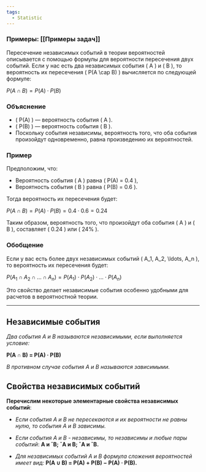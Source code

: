 ```yaml
---
tags:
  - Statistic
---
```

### Примеры: [[Примеры задач]]

Пересечение независимых событий в теории вероятностей описывается с помощью формулы для вероятности пересечения двух событий. Если у нас есть два независимых события ( A ) и ( B ), то вероятность их пересечения ( P(A \cap B) ) вычисляется по следующей формуле:

$P(A \cap B) = P(A) \cdot P(B)$

### Объяснение

- ( P(A) ) — вероятность события ( A ).
- ( P(B) ) — вероятность события ( B ).
- Поскольку события независимы, вероятность того, что оба события произойдут одновременно, равна произведению их вероятностей.

### Пример

Предположим, что:

- Вероятность события ( A ) равна ( P(A) = 0.4 ),
- Вероятность события ( B ) равна ( P(B) = 0.6 ).

Тогда вероятность их пересечения будет:

$P(A \cap B) = P(A) \cdot P(B) = 0.4 \cdot 0.6 = 0.24$

Таким образом, вероятность того, что произойдут оба события ( A ) и ( B ), составляет ( 0.24 ) или ( 24% ).

### Обобщение

Если у вас есть более двух независимых событий ( A_1, A_2, \ldots, A_n ), то вероятность их пересечения будет:

$P(A_1 \cap A_2 \cap \ldots \cap A_n) = P(A_1) \cdot P(A_2) \cdot \ldots \cdot P(A_n)$

Это свойство делает независимые события особенно удобными для расчетов в вероятностной теории.


---


## Независимые события

*Два события A и B называются независимыми, если выполняется*
*условие:*

**P(A ∩ B) = P(A) · P(B)**

*В противном случае события A и B называются зависимыми.*


## Свойства независимых событий

**Перечислим некоторые элементарные свойства независимых событий**:

- *Если события A и B не пересекаются и их вероятности не равны*
*нулю, то события A и B зависимы.*

- *Если события A и B - независимы, то независимы и любые пары*
*событий*: **A и ¯B; ¯A и B; ¯A и ¯B.**

- *Для независимых событий A и B формула сложения вероятностей*
*имеет вид:* **P(A ∪ B) = P(A) + P(B) − P(A) · P(B).**
